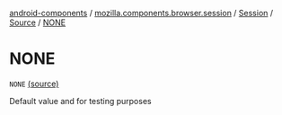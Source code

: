[android-components](../../../index.md) / [mozilla.components.browser.session](../../index.md) / [Session](../index.md) / [Source](index.md) / [NONE](./-n-o-n-e.md)

# NONE

`NONE` [(source)](https://github.com/mozilla-mobile/android-components/blob/master/components/browser/session/src/main/java/mozilla/components/browser/session/Session.kt#L161)

Default value and for testing purposes

